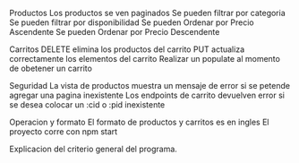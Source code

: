 Productos
Los productos se ven paginados
Se pueden filtrar por categoria
Se pueden filtrar por disponibilidad
Se pueden Ordenar por Precio Ascendente
Se pueden Ordenar por Precio Descendente

Carritos
DELETE elimina los productos del carrito
PUT actualiza correctamente los elementos del carrito
Realizar un populate al momento de obetener un carrito

Seguridad
La vista de productos muestra un mensaje de error si se petende agregar una pagina inexistente
Los endpoints de carrito devuelven error si se desea colocar un :cid o :pid inexistente

Operacion y formato
El formato de productos y carritos es en ingles
El proyecto corre con npm start

Explicacion del criterio general del programa.